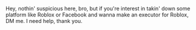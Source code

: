 Hey, nothin' suspicious here, bro, but if you're interest in takin' down some platform like Roblox or Facebook and wanna make an executor for Roblox, DM me. I need help, thank you.
